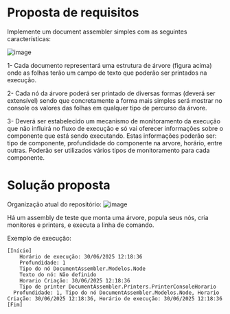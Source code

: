 # Proposta de requisitos
Implemente um document assembler simples com as seguintes características:

![image](https://github.com/user-attachments/assets/88ebd38c-2461-4399-8e88-9be76dd4523d)

1- Cada documento representará uma estrutura de árvore (figura acima) onde
as folhas terão um campo de texto que poderão ser printados na execução.

2- Cada nó da árvore poderá ser printado de diversas formas (deverá ser
extensível) sendo que concretamente a forma mais simples será mostrar no
console os valores das folhas em qualquer tipo de percurso da árvore.

3- Deverá ser estabelecido um mecanismo de monitoramento da execução que
não influirá no fluxo de execução e só vai oferecer informações sobre o
componente que está sendo executando. Estas informações poderão ser: tipo
de componente, profundidade do componente na arvore, horário, entre
outras. Poderão ser utilizados vários tipos de monitoramento para cada
componente.

# Solução proposta

Organização atual do repositório:
![image](https://github.com/user-attachments/assets/78936d4d-88a7-4a79-b1cf-ab8a9bb29875)

Há um assembly de teste que monta uma árvore, popula seus nós, cria monitores e printers, e executa a linha de comando.

Exemplo de execução:

    [Início]
      	Horário de execução: 30/06/2025 12:18:36
      	Profundidade: 1
      	Tipo do nó DocumentAssembler.Modelos.Node
      	Texto do nó: Não definido
      	Horario Criação: 30/06/2025 12:18:36
      	Tipo de printer DocumentAssembler.Printers.PrinterConsoleHorario
      Profundidade: 1, Tipo do nó DocumentAssembler.Modelos.Node, Horario Criação: 30/06/2025 12:18:36, Horário de execução: 30/06/2025 12:18:36
    [Fim]
